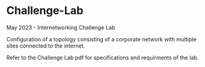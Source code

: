 # Challenge-Lab
May 2023 - Internetworking Challenge Lab

Configuration of a topology consisting of a corporate network with multiple sites connected to the internet.

Refer to the Challenge Lab pdf for specifications and requirments of the lab.
